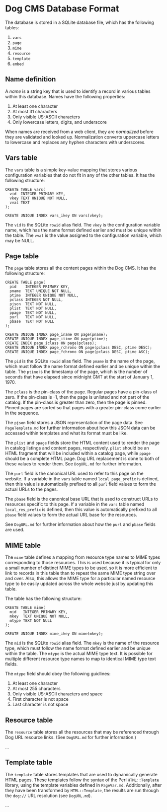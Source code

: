 # Dog CMS Database Format

The database is stored in a SQLite database file, which has the following tables:

1. `vars`
2. `page`
3. `mime`
4. `resource`
5. `template`
6. `embed`

## Name definition

A _name_ is a string key that is used to identify a record in various tables within this database.  Names have the following properties:

1. At least one character
2. At most 31 characters
3. Only visible US-ASCII characters
4. Only lowercase letters, digits, and underscore

When names are received from a web client, they are _normalized_ before they are validated and looked up.  Normalization converts uppercase letters to lowercase and replaces any hyphen characters with underscores.

## Vars table

The `vars` table is a simple key-value mapping that stores various configuration variables that do not fit in any of the other tables.  It has the following structure:

    CREATE TABLE vars(
      vid  INTEGER PRIMARY KEY,
      vkey TEXT UNIQUE NOT NULL,
      vval TEXT
    );

    CREATE UNIQUE INDEX vars_ikey ON vars(vkey);

The `vid` is the SQLite `rowid` alias field.  The `vkey` is the configuration variable name, which has the name format defined earlier and must be unique within the table.  The `vval` is the value assigned to the configuration variable, which may be NULL.

## Page table

The `page` table stores all the content pages within the Dog CMS.  It has the following structure:

    CREATE TABLE page(
      pid    INTEGER PRIMARY KEY,
      pname  TEXT UNIQUE NOT NULL,
      ptime  INTEGER UNIQUE NOT NULL,
      pclass INTEGER NOT NULL,
      pjson  TEXT NOT NULL,
      plist  TEXT NOT NULL,
      ppage  TEXT NOT NULL,
      purl   TEXT NOT NULL,
      pbase  TEXT NOT NULL
    );

    CREATE UNIQUE INDEX page_iname ON page(pname);
    CREATE UNIQUE INDEX page_itime ON page(ptime);
    CREATE INDEX page_iclass ON page(pclass);
    CREATE UNIQUE INDEX page_rchrono ON page(pclass DESC, ptime DESC);
    CREATE UNIQUE INDEX page_fchrono ON page(pclass DESC, ptime ASC);

The `pid` is the SQLite `rowid` alias field.  The `pname` is the name of the page, which must follow the name format defined earlier and be unique within the table.  The `ptime` is the timestamp of the page, which is the number of seconds that have elapsed since midnight GMT at the start of January 1, 1970.

The `pclass` is the pin-class of the page.  Regular pages have a pin-class of zero.  If the pin-class is -1, then the page is unlisted and not part of the catalog.  If the pin-class is greater than zero, then the page is pinned.  Pinned pages are sorted so that pages with a greater pin-class come earlier in the sequence.

The `pjson` field stores a JSON representation of the page data.  See `PageTemplate.md` for further information about how this JSON data can be accessed within templates and what its format must be like.

The `plist` and `ppage` fields store the HTML content used to render the page in catalog listings and content pages, respectively.  `plist` should be an HTML fragment that will be included within a catalog page, while `ppage` should be a complete HTML page.  Dog URL replacement is done to both of these values to render them.  See `DogURL.md` for further information.

The `purl` field is the canonical URL used to refer to this page on the website.  If a variable in the `vars` table named `local_page_prefix` is defined, then this value is automatically prefixed to all `purl` field values to form the actual URLs to the pages.

The `pbase` field is the canonical base URL that is used to construct URLs to resources specific to this page.  If a variable in the `vars` table named `local_res_prefix` is defined, then this value is automatically prefixed to all `pbase` field values to form the actual URL base for the resources.

See `DogURL.md` for further information about how the `purl` and `pbase` fields are used.

## MIME table

The `mime` table defines a mapping from resource type names to MIME types corresponding to those resources.  This is used because it is typical for only a small number of distinct MIME types to be used, so it is more efficient to link to records in this table than to repeat the same MIME type string over and over.  Also, this allows the MIME type for a particular named resource type to be easily updated across the whole website just by updating this table.

The table has the following structure:

    CREATE TABLE mime(
      mid   INTEGER PRIMARY KEY,
      mkey  TEXT UNIQUE NOT NULL,
      mtype TEXT NOT NULL
    );

    CREATE UNIQUE INDEX mime_ikey ON mime(mkey);

The `mid` is the SQLite `rowid` alias field.  The `mkey` is the name of the resource type, which must follow the name format defined earlier and be unique within the table.  The `mtype` is the actual MIME type text.  It is possible for multiple different resource type names to map to identical MIME type text fields.

The `mtype` field should obey the following guidlines:

1. At least one character
2. At most 255 characters
3. Only visible US-ASCII characters and space
4. First character is not space
5. Last character is not space

## Resource table

The `resource` table stores all the resources that may be referenced through Dog URL resource links.  (See `DogURL.md` for further information.)

...

## Template table

The `template` table stores templates that are used to dynamically generate HTML pages.  These templates follow the syntax of the Perl `HTML::Template` library, using the template variables defined in `PageVar.md`.  Additionally, after they have been transformed by `HTML::Template`, the results are run through the `dog://` URL resolution (see `DogURL.md`).

...
